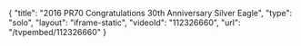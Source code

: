 {
    "title": "2016 PR70 Congratulations 30th Anniversary Silver Eagle",
    "type": "solo",
    "layout": "iframe-static",
    "videoId": "112326660",
    "url": "\/tvpembed\/112326660"
}